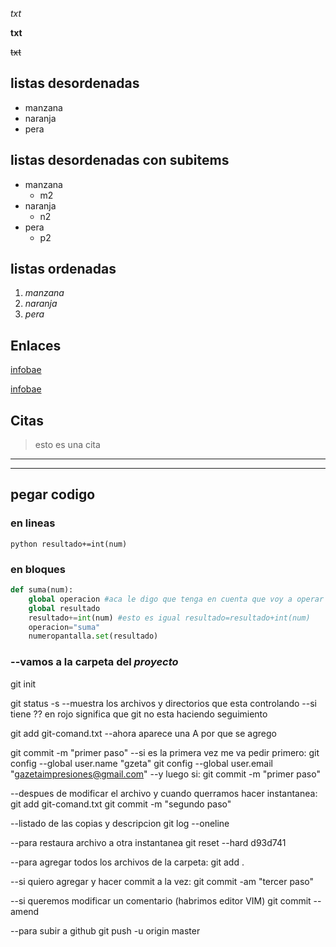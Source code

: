 <!-- texto en italica-->

*txt*

<!-- texto en negrita-->

**txt**

<!-- texto en tachado-->

~~txt~~

<!-- listas desordenadas-->
## listas desordenadas

* manzana
* naranja
* pera

<!-- listas desordenadas ccon subitems-->
## listas desordenadas con subitems
* manzana
    * m2
* naranja
    * n2
* pera
    * p2

<!-- listas ordenadas-->
## listas ordenadas
1. *manzana*
2. *naranja*
3. *pera*

<!-- enlaces-->
## Enlaces
[infobae](http://infobae.com)

[infobae](http://infobae.com "esto muestra cuando poso el raton")

<!-- citas-->
## Citas
> esto es una cita

---
___

<!-- pegar codigo-->
## pegar codigo

### en lineas

`python
 resultado+=int(num)
`

### en bloques

```python
def suma(num):
    global operacion #aca le digo que tenga en cuenta que voy a operar con la variable global operacion
    global resultado
    resultado+=int(num) #esto es igual resultado=resultado+int(num)
    operacion="suma"
    numeropantalla.set(resultado)
```


### --vamos a la carpeta del ***proyecto***
git init

git status -s
--muestra los archivos y directorios que esta controlando
--si tiene ?? en rojo significa que git no esta haciendo seguimiento

git add git-comand.txt
--ahora aparece una A por que se agrego 

git commit -m "primer paso"
--si es la primera vez me va pedir primero:
git config --global user.name "gzeta"
git config --global user.email "gazetaimpresiones@gmail.com"
--y luego si:
git commit -m "primer paso"

--despues de modificar el archivo y cuando querramos hacer instantanea:
git add git-comand.txt
git commit -m "segundo paso"

--listado de las copias y descripcion
git log --oneline

--para restaura archivo a otra instantanea
git reset --hard d93d741

--para agregar todos los archivos de la carpeta:
git add .

--si quiero agregar y hacer commit a la vez:
git commit -am "tercer paso"

--si queremos modificar un comentario (habrimos editor VIM)
git commit --amend

--para subir a github
git push -u origin master

